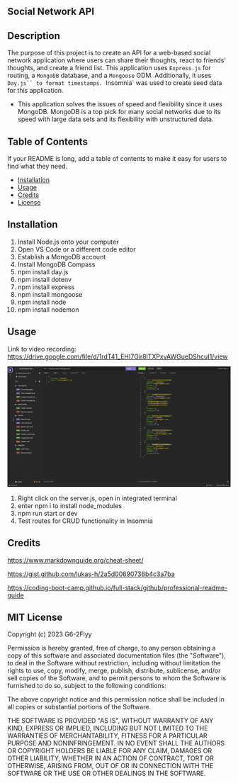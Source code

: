 ## Social Network API

## Description

The purpose of this project is to create an API for a web-based social network application where users can share their thoughts, react to friends' thoughts, and create a friend list. This application uses `Express.js` for routing, a `MongoDB` database, and a `Mongoose` ODM. Additionally, it uses `Day.js`` to format timestamps. `Insomnia` was used to create seed data for this application.

- This application solves the issues of speed and flexibility since it uses MongoDB. MongoDB is a top pick for many social networks due to its speed with large data sets and its flexibility with unstructured data.

## Table of Contents

If your README is long, add a table of contents to make it easy for users to find what they need.

- [Installation](#installation)
- [Usage](#usage)
- [Credits](#credits)
- [License](#license)

## Installation

1. Install Node.js onto your computer
2. Open VS Code or a different code editor
3. Establish a MongoDB account
4. Install MongoDB Compass
5. npm install day.js
6. npm install dotenv
7. npm install express
8. npm install mongoose
9. npm install node 
10. npm install nodemon


## Usage

Link to video recording: https://drive.google.com/file/d/1rdT41_EHI7Gir8lTXPxvAWGueDShcuI1/view

![alt text](./assets/images/social_network_api_screenshot.png)

1. Right click on the server.js, open in integrated terminal
2. enter npm i to install node_modules
3. npm run start or dev
4. Test routes for CRUD functionality in Insomnia

## Credits

https://www.markdownguide.org/cheat-sheet/

https://gist.github.com/lukas-h/2a5d00690736b4c3a7ba

https://coding-boot-camp.github.io/full-stack/github/professional-readme-guide

## MIT License

Copyright (c) 2023 G6-2Flyy

Permission is hereby granted, free of charge, to any person obtaining a copy of this software and associated documentation files (the "Software"), to deal in the Software without restriction, including without limitation the rights to use, copy, modify, merge, publish, distribute, sublicense, and/or sell copies of the Software, and to permit persons to whom the Software is furnished to do so, subject to the following conditions:

The above copyright notice and this permission notice shall be included in all copies or substantial portions of the Software.

THE SOFTWARE IS PROVIDED "AS IS", WITHOUT WARRANTY OF ANY KIND, EXPRESS OR IMPLIED, INCLUDING BUT NOT LIMITED TO THE WARRANTIES OF MERCHANTABILITY, FITNESS FOR A PARTICULAR PURPOSE AND NONINFRINGEMENT. IN NO EVENT SHALL THE AUTHORS OR COPYRIGHT HOLDERS BE LIABLE FOR ANY CLAIM, DAMAGES OR OTHER LIABILITY, WHETHER IN AN ACTION OF CONTRACT, TORT OR OTHERWISE, ARISING FROM, OUT OF OR IN CONNECTION WITH THE SOFTWARE OR THE USE OR OTHER DEALINGS IN THE SOFTWARE.

